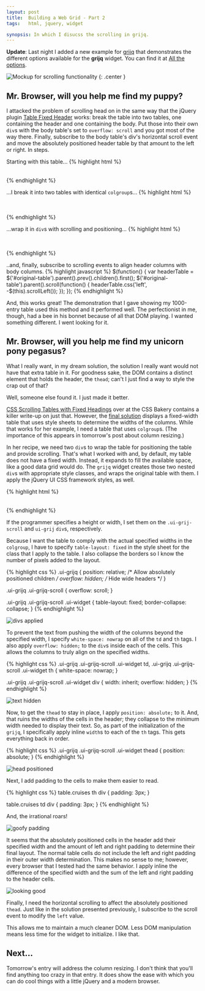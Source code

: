 ```yaml
---
layout: post
title:  Building a Web Grid - Part 2
tags:   html, jquery, widget

synopsis: In which I disucss the scrolling in grijq.
---
```

**Update**: Last night I added a new example for
[grijq](http://curtis.schlak.com/grijq) that demonstrates the different
options available for the **grijq** widget. You can find it at
[All the options](http://curtis.schlak.com/grijq/examples/all-the-options.html).

![Mockup for scrolling functionality](/img/scroll-mockup.png)
{: .center }

## Mr. Browser, will you help me find my puppy?

I attacked the problem of scrolling head on in the same way that the jQuery
plugin [Table Fixed Header](http://www.tablefixedheader.com/) works: break the
table into two tables, one containing the header and one containing the body.
Put those into their own `div`s with the body table's set to
`overflow: scroll` and you got most of the way there. Finally, subscribe to
the body table's div's horizontal scroll event and move the absolutely
positioned header table by that amount to the left or right. In steps.

Starting with this table...
{% highlight html %}
<table id="original-table">
  <colgroup>
    <!-- col definitions here -->
  </colgroup>
  <thead>
    <!-- Header row here -->
  </thead>
  <tbody>
    <!-- Body rows here -->
  </tbody>
</table>
{% endhighlight %}

...I break it into two tables with identical `colgroup`s...
{% highlight html %}
<!-- Header table -->
<table>
  <colgroup>
    <!-- col definitions here -->
  </colgroup>
  <thead>
    <!-- Header row here -->
  </thead>
</table>

<!-- Body table -->
<table id="original-table">
  <colgroup>
    <!-- col definitions here -->
  </colgroup>
  <tbody>
    <!-- Body rows here -->
  </tbody>
</table>
{% endhighlight %}

...wrap it in `div`s with scrolling and positioning...
{% highlight html %}
<!-- Header table -->
<div style="position: relative; overflow: hidden;">
  <div style="position: absolute;">
    <table>
      <colgroup>
        <!-- col definitions here -->
      </colgroup>
      <thead>
        <!-- Header row here -->
      </thead>
    </table>
  </div>

  <!-- Body table -->
  <div style="overflow: scroll;">
    <table id="original-table">
      <colgroup>
        <!-- col definitions here -->
      </colgroup>
      <tbody>
        <!-- Body rows here -->
      </tbody>
    </table>
  </div>
</div>
{% endhighlight %}

..and, finally, subscribe to scrolling events to align header columns with
body columns.
{% highlight javascript %}
$(function() {
  var headerTable = $('#original-table').parent().prev().children().first();
  $('#original-table').parent().scroll(function() {
    headerTable.css('left', -$(this).scrollLeft());
  });
});
{% endhighlight %}

And, this works great! The demonstration that I gave showing my 1000-entry
table used this method and it performed well. The perfectionist in me, though,
had a bee in his bonnet because of all that DOM playing. I wanted something
different. I went looking for it.

## Mr. Browser, will you help me find my unicorn pony pegasus?

What I really want, in my dream solution, the solution I really want would not
have that extra table in it. For goodness sake, the DOM contains a distinct
element that holds the header, the `thead`; can't I just find a way to style
the crap out of that?

Well, someone else found it. I just made it better.

[CSS Scrolling Tables with Fixed Headings](http://www.cssbakery.com/2010/12/css-scrolling-tables-with-fixed.html)
over at the CSS Bakery contains a killer write-up on just that. However, the
[final solution](http://pics.cssbakery.com/treats/scrollingtable/tableTest6.php)
displays a fixed-width table that uses style sheets to determine the widths of
the columns. While that works for her example, I need a table that uses
`colgroup`s. (The importance of this appears in tomorrow's post about column
resizing.)

In her recipe, we need two `div`s to wrap the table for positioning the table
and provide scrolling. That's what I worked with and, by default, my table
does not have a fixed width. Instead, it expands to fill the available space,
like a good data grid would do. The `grijq` widget creates those two nested
`div`s with appropriate style classes, and wraps the original table with them.
I apply the jQuery UI CSS framework styles, as well.

{% highlight html %}
<div class="ui-grijq">
  <div class="ui-grijq-scroll">
    <table id="inline-data" class="ui-widget">
      <colgroup><!-- col defs --></colgroup>
      <thead class="ui-widget-header"><!-- header --></thead>
      <tbody class="ui-widget-content"><!-- body --></tbody>
    </table>
  </div>
</div>
{% endhighlight %}

If the programmer specifies a height or width, I set them on the
`.ui-grij-scroll` and `ui-grij` `div`s, respectively.

Because I want the table to comply with the actual specified widths in the
`colgroup`, I have to specify `table-layout: fixed` in the style sheet for the
class that I apply to the table. I also collapse the borders so I know the
number of pixels added to the layout.

{% highlight css %}
.ui-grijq {
  position: relative; /* Allow absolutely positioned children */
  overflow: hidden;   /* Hide wide headers */
}

.ui-grijq .ui-grijq-scroll {
  overflow: scroll;
}

.ui-grijq .ui-grijq-scroll .ui-widget {
  table-layout: fixed;
  border-collapse: collapse;
}
{% endhighlight %}

![divs applied](/img/divs-applied.png)

To prevent the text from pushing the width of the columns beyond the specified
width, I specify `white-space: nowrap` on all of the `td` and `th` tags. I
also apply `overflow: hidden;` to the `div`s inside each of the cells. This
allows the columns to truly align on the specified widths.

{% highlight css %}
.ui-grijq .ui-grijq-scroll .ui-widget td,
.ui-grijq .ui-grijq-scroll .ui-widget th {
  white-space: nowrap;
}

.ui-grijq .ui-grijq-scroll .ui-widget div {
  width: inherit;
  overflow: hidden;
}
{% endhighlight %}

![text hidden](/img/text-hidden.png)

Now, to get the `thead` to stay in place, I apply `position: absolute;` to it.
And, that ruins the widths of the cells in the header; they collapse to the
minimum width needed to display their text. So, as part of the initialization
of the `grijq`, I specifically apply inline `width`s to each of the `th` tags.
This gets everything back in order.

{% highlight css %}
.ui-grijq .ui-grijq-scroll .ui-widget thead {
  position: absolute;
}
{% endhighlight %}

![head positioned](/img/head-positioned.png)

Next, I add padding to the cells to make them easier to read.

{% highlight css %}
  table.cruises th div {
    padding: 3px;
  }

  table.cruises td div {
    padding: 3px;
  }
{% endhighlight %}

And, the irrational roars!

![goofy padding](/img/goofy-padding.png)

It seems that the absolutely positioned cells in
the header add their specified width and the amount of left and right padding
to determine their final layout. The normal table cells do not include the
left and right padding in their outer width determination. This makes no sense
to me; however, every browser that I tested had the same behavior. I apply
inline the difference of the specified width and the sum of the left and right
padding to the header cells.

![looking good](/img/looking-good.png)

Finally, I need the horizontal scrolling to affect the absolutely positioned
`thead`. Just like in the solution presented previously, I subscribe to the
scroll event to modify the `left` value.

This allows me to maintain a much cleaner DOM. Less DOM manipulation means
less time for the widget to initialize. I like that.

## Next...

Tomorrow's entry will address the column resizing. I don't think that you'll
find anything too crazy in that entry. It does show the ease with which you
can do cool things with a little jQuery and a modern browser.


